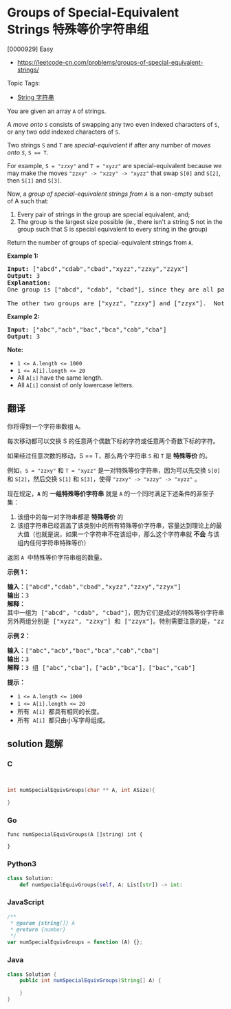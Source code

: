 # Groups of Special-Equivalent Strings 特殊等价字符串组

[0000929] Easy

- https://leetcode-cn.com/problems/groups-of-special-equivalent-strings/

Topic Tags:

- [String 字符串](https://leetcode-cn.com/tag/string/)

You are given an array `A` of strings.

A _move onto `S`_ consists of swapping any two even indexed characters of `S`, or any two odd indexed characters of `S`.

Two strings `S` and `T` are *special-equivalent* if after any number of _moves onto `S`_, `S == T`.

For example, `S = "zzxy"` and `T = "xyzz"` are special-equivalent because we may make the moves `"zzxy" -> "xzzy" -> "xyzz"` that swap `S[0]` and `S[2]`, then `S[1]` and `S[3]`.

Now, a *group of special-equivalent strings from `A`* is a non-empty subset of A such that:

1.  Every pair of strings in the group are special equivalent, and;
2.  The group is the largest size possible (ie., there isn't a string S not in the group such that S is special equivalent to every string in the group)

Return the number of groups of special-equivalent strings from `A`.

**Example 1:**

<pre><strong>Input: </strong><span id="example-input-1-1">["abcd","cdab","cbad","xyzz","zzxy","zzyx"]</span>
<strong>Output: </strong><span id="example-output-1">3</span>
<strong>Explanation: </strong>
One group is ["abcd", "cdab", "cbad"], since they are all pairwise special equivalent, and none of the other strings are all pairwise special equivalent to these.

The other two groups are ["xyzz", "zzxy"] and ["zzyx"].  Note that in particular, "zzxy" is not special equivalent to "zzyx".
</pre>

**Example 2:**

<pre><strong>Input: </strong><span id="example-input-2-1">["abc","acb","bac","bca","cab","cba"]</span>
<strong>Output: </strong><span id="example-output-2">3</span></pre>

**Note:**

- `1 <= A.length <= 1000`
- `1 <= A[i].length <= 20`
- All `A[i]` have the same length.
- All `A[i]` consist of only lowercase letters.

## 翻译

你将得到一个字符串数组 `A`。

每次移动都可以交换 S 的任意两个偶数下标的字符或任意两个奇数下标的字符。

如果经过任意次数的移动，S == T，那么两个字符串 `S` 和 `T` 是 **特殊等价** 的。

例如，`S = "zzxy"` 和 `T = "xyzz"` 是一对特殊等价字符串，因为可以先交换 `S[0]` 和 `S[2]`，然后交换 `S[1]` 和 `S[3]`，使得 `"zzxy" -> "xzzy" -> "xyzz"` 。

现在规定，**`A`** 的 **一组特殊等价字符串** 就是 `A` 的一个同时满足下述条件的非空子集：

1.  该组中的每一对字符串都是 **特殊等价** 的
2.  该组字符串已经涵盖了该类别中的所有特殊等价字符串，容量达到理论上的最大值（也就是说，如果一个字符串不在该组中，那么这个字符串就 **不会** 与该组内任何字符串特殊等价）

返回 `A`  中特殊等价字符串组的数量。

**示例 1：**

<pre><strong>输入：</strong>["abcd","cdab","cbad","xyzz","zzxy","zzyx"]
<strong>输出：</strong>3
<strong>解释：</strong>
其中一组为 ["abcd", "cdab", "cbad"]，因为它们是成对的特殊等价字符串，且没有其他字符串与这些字符串特殊等价。
另外两组分别是 ["xyzz", "zzxy"] 和 ["zzyx"]。特别需要注意的是，"zzxy" 不与 "zzyx" 特殊等价。
</pre>

**示例 2：**

<pre><strong>输入：</strong>["abc","acb","bac","bca","cab","cba"]
<strong>输出：</strong>3
<strong>解释：</strong>3 组 ["abc","cba"]，["acb","bca"]，["bac","cab"]
</pre>

**提示：**

- `1 <= A.length <= 1000`
- `1 <= A[i].length <= 20`
- 所有  `A[i]`  都具有相同的长度。
- 所有  `A[i]`  都只由小写字母组成。

## solution 题解

### C

```c


int numSpecialEquivGroups(char ** A, int ASize){

}


```

### Go

```golang
func numSpecialEquivGroups(A []string) int {

}
```

### Python3

```python
class Solution:
    def numSpecialEquivGroups(self, A: List[str]) -> int:

```

### JavaScript

```javascript
/**
 * @param {string[]} A
 * @return {number}
 */
var numSpecialEquivGroups = function (A) {};
```

### Java

```java
class Solution {
    public int numSpecialEquivGroups(String[] A) {

    }
}
```
